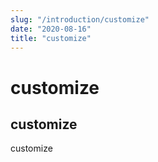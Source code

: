 ```yaml
---
slug: "/introduction/customize"
date: "2020-08-16"
title: "customize"
---
```


# customize
## customize

customize

